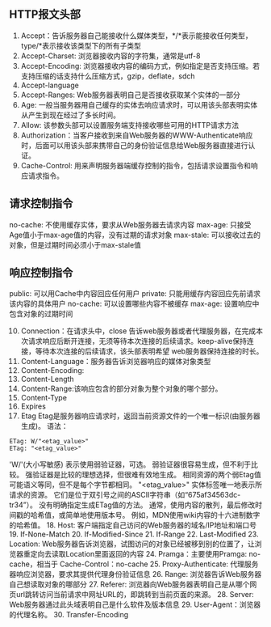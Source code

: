 ## HTTP报文头部
1. Accept：告诉服务器自己能接收什么媒体类型，*/*表示能接收任何类型，type/*表示接收该类型下的所有子类型
2. Accept-Charset: 浏览器接收内容的字符集，通常是utf-8
3. Accept-Encoding: 浏览器接收内容的编码方式，例如指定是否支持压缩。若支持压缩的话支持什么压缩方式，gzip，deflate，sdch
4. Accept-language
5. Accept-Ranges: Web服务器表明自己是否接收获取某个实体的一部分
6. Age: 一般当服务器用自己缓存的实体去响应请求时，可以用该头部表明实体从产生到现在经过了多长时间。
7. Allow: 该参数头部可以设置服务端支持接收哪些可用的HTTP请求方法
8. Authorization：当客户接收到来自Web服务器的WWW-Authenticate响应时，后面可以用该头部来携带自己的身份验证信息给Web服务器直接进行认证。
9. Cache-Control: 用来声明服务器端缓存控制的指令，包括请求设置指令和响应请求指令。

## 请求控制指令
no-cache: 不使用缓存实体，要求从Web服务器去请求内容
max-age: 只接受Age值小于max-age值的内容，没有过期的请求对象
max-stale: 可以接收过去的对象，但是过期时间必须小于max-stale值

## 响应控制指令
public: 可以用Cache中内容回应任何用户
private: 只能用缓存内容回应先前请求该内容的具体用户
no-cache: 可以设置哪些内容不被缓存
max-age: 设置响应中包含对象的过期时间

10. Connection：在请求头中，close 告诉web服务器或者代理服务器，在完成本次请求响应后断开连接，无须等待本次连接的后续请求。keep-alive保持连接，等待本次连接的后续请求，该头部表明希望
web服务器保持连接的时长。
11. Content-Language：服务器告诉浏览器响应的媒体对象类型
12. Content-Encoding: 
13. Content-Length
14. Content-Range:该响应包含的部分对象为整个对象的哪个部分。
15. Content-Type
16. Expires
17. Etag
Etag是服务器响应请求时，返回当前资源文件的一个唯一标识(由服务器生成)。
语法：
```
ETag: W/"<etag_value>"
ETag: "<etag_value>"
```
'W/'(大小写敏感)
表示使用弱验证器，可选。 弱验证器很容易生成，但不利于比较。 强验证器是比较的理想选择，但很难有效地生成。 相同资源的两个弱Etag值可能语义等同，但不是每个字节都相同。
"<etag_value>"
实体标签唯一地表示所请求的资源。 它们是位于双引号之间的ASCII字符串（如“675af34563dc-tr34”）。 没有明确指定生成ETag值的方法。 通常，使用内容的散列，最后修改时间戳的哈希值，或简单地使用版本号。 例如，MDN使用wiki内容的十六进制数字的哈希值。
18. Host: 客户端指定自己访问的Web服务器的域名/IP地址和端口号
19. If-None-Match
20. If-Modified-Since
21. If-Range
22. Last-Modified
23. Location: Web服务器告诉浏览器，试图访问的对象已经被移到别的位置了，让浏览器重定向去读取Location里面返回的内容
24. Pramga：主要使用Pramga: no-cache，相当于 Cache-Control：no-cache
25. Proxy-Authenticate: 代理服务器响应浏览器，要求其提供代理身份验证信息
26. Range: 浏览器告诉Web服务器自己想读取对象的哪部分
27. Referer: 浏览器向Web服务器表明自己是从哪个网页url跳转访问当前请求中网址URL的，即跳转到当前页面的来源。
28. Server: Web服务器通过此头域表明自己是什么软件及版本信息
29. User-Agent：浏览器的代理名称。
30. Transfer-Encoding
